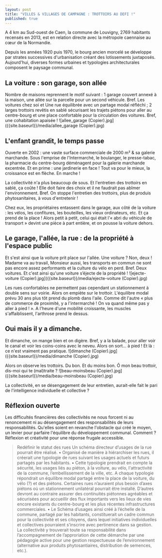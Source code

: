 ```yaml
---
layout: post
title: "VILLES & VILLAGES DE CAMPAGNE : TROTTOIRS AU DEFI !"
published: true
---
```


A 4 km au Sud-ouest de Caen, la commune de Louvigny, 2769 habitants recensés en 2013, est en relation directe avec la métropole caennaise au cœur de la Normandie.

Depuis les années 1920 puis 1970, le bourg ancien morcelé se développe par strates successives d'urbanisation créant des lotissements juxtaposés. Aujourd'hui, diverses formes urbaines et typologies architecturales composent le paysage communal.

## La voiture : son garage, son allée
Nombre de maisons reprennent le motif suivant : 1 garage couvert annexé à la maison, une allée sur la parcelle pour un second véhicule. 
Bref. Les voitures chez soi et Une rue équilibrée avec un partage modal réfléchi ; 2 larges trottoirs revêtis en sablé sécurisant les trajets piétons pour aller au centre-bourg et une place confortable pour la circulation des voitures. Bref, une cohabitation apaisée !
![allee_garage (Copier).jpg]({{site.baseurl}}/media/allee_garage (Copier).jpg)


## L'enfant grandit, le temps passe
Ouverte en 2002 : une vaste surface commerciale de 2000 m² & sa galerie marchande.
Sous l'emprise de l'Intermarché, le boulanger, le presse-tabac, la pharmacie du centre-bourg déménagent pour la galerie marchande excentrée. Et en prime : une jardinerie en face ! Tout va pour le mieux, la croissance est en flèche. En marche !

La collectivité n'a plus beaucoup de sous. Et l'entretien des trottoirs en sablé, ça coûte ! Elle doit faire des choix et il ne faudrait pas abîmer l'environnement. Bref. On stoppe l'entretien des trottoirs, plus de produis phytosanitaires, à vous d'entretenir !

Chez eux, les propriétaires entassent dans le garage, aux côté de la voiture : les vélos, les confitures, les bouteilles, les vieux ordinateurs, etc. Et ça prend de la place ! Alors petit à petit, celui qui était l'« abri du véhicule de transport » devint une pièce à part entière, et on pousse la voiture dehors.

## Le garage, l'allée, la rue : de la propriété à l'espace public
Et s'est ainsi que la voiture prit place sur l'allée. Une voiture ? Non, deux !
Madame va au travail, Monsieur aussi, les transports en commun ne sont pas encore assez performants et la culture du vélo en perd. Bref. Deux voitures. Et c'est ainsi qu'une voiture s’éjecte de la propriété !
![ejecte-voiture (Copier).jpg]({{site.baseurl}}/media/ejecte-voiture (Copier).jpg)

Les rues confortables ne permettent pas cependant un stationnement à double sens sur voirie. Alors on empiète sur le trottoir. L'équilibre modal prévu 30 ans plus tôt prend du plomb dans l'aile. Comme dit l'autre « plus de commerce de proximité, y a l'intermarché ! On va quand même pas y aller à pied ! ».
A l'heure d'une mobilité croissante, les muscles s'affaiblissent, l'arthrose prend le dessus.

## Oui mais il y a dimanche.
Et dimanche, on mange bien et on digère. Bref, y a la balade, pour aller voir le canal et voir les coins-coins avec le neveu. Alors on sort… à pied ! Et là : ce n'est vraiment pas pratique. 
![dimanche (Copier).jpg]({{site.baseurl}}/media/dimanche (Copier).jpg)

Alors on observe les trottoirs. 
Du bon.
Et du moins bon. Ô mon beau trottoir, dis-moi qui te (mal)traite ?
![beau-moinsbeau (Copier).jpg]({{site.baseurl}}/media/beau-moinsbeau (Copier).jpg)


La collectivité, en se désengagement de leur entretien, aurait-elle fait le pari de l'intelligence individuelle et collective ?

## Réflexion ouverte
Les difficultés financières des collectivités ne nous forcent ni au renoncement ni au désengagement des responsabilités de leurs responsabilités. Qu'elles soient en revanche l'obstacle qui créé le moyen, un levier pour parfaire l'équilibre du développement communal. Comment ? Réflexion et créativité pour une réponse frugale accessible.

> Redéfinir le statut des rues
Un schéma directeur d’usages de la rue pourrait être réalisé. 
• Organisé de manière à hiérarchiser les rues, il créerait une typologie de rues suivant les usages actuels et futurs partagés par les habitants.
•  Cette typologie prendrait en compte la sécurité, les usages liés au piéton, à la voiture, au vélo, l'attractivité de la commune, l’embellissement de la ville, etc. A chaque typologie répondrait un équilibre modal partagé entre la place de la voiture, du vélo (?) et des piétons. Certaines rues n’auraient plus besoin d’axes piétons où un stationnement unilatéral pourrait être installé. D’autres devront au contraire assurer des continuités piétonnes agréables et sécurisées pour accueillir des flux importants vers les lieux de vies encore existants du centre-bourg et les plus récentes infrastructures commerciales.
• Le Schéma d’usages ainsi créé à l’échelle de la commune, partagé par les habitants, constituerait un cadre commun pour la collectivité et ses citoyens, dans lequel initiatives individuelles et collectives pourraient s’inscrire avec pertinence dans sa gestion. La collectivité y trouverait toute sa responsabilité dans l’accompagnement de l’approriation de cette démarche par une pédagogie active pour une gestion respectueuse de l’environnement (alternative aux produits phytosantiaires, distribution de semences, etc.).
